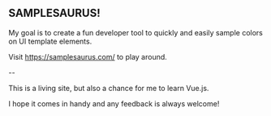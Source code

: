 ## SAMPLESAURUS!

My goal is to create a fun developer tool to quickly and easily sample colors on UI template elements.

Visit https://samplesaurus.com/ to play around.

--

This is a living site, but also a chance for me to learn Vue.js.

I hope it comes in handy and any feedback is always welcome!
